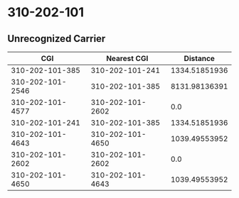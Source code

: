 # 310-202-101
## Unrecognized Carrier


| CGI | Nearest CGI | Distance |
|-----|-------------|----------|
| 310-202-101-385 | 310-202-101-241 | 1334.51851936 |
| 310-202-101-2546 | 310-202-101-385 | 8131.98136391 |
| 310-202-101-4577 | 310-202-101-2602 | 0.0 |
| 310-202-101-241 | 310-202-101-385 | 1334.51851936 |
| 310-202-101-4643 | 310-202-101-4650 | 1039.49553952 |
| 310-202-101-2602 | 310-202-101-2602 | 0.0 |
| 310-202-101-4650 | 310-202-101-4643 | 1039.49553952 |
